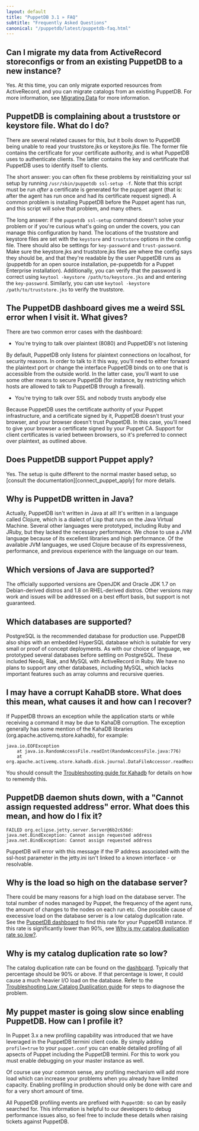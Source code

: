 ```yaml
---
layout: default
title: "PuppetDB 3.1 » FAQ"
subtitle: "Frequently Asked Questions"
canonical: "/puppetdb/latest/puppetdb-faq.html"
---
```


[trouble_kahadb]: ./trouble_kahadb_corruption.html
[migrating]: ./migrate.html
[maintaining_tuning]: ./maintain_and_tune.html
[low_catalog_dupe]: ./trouble_low_catalog_duplication.html

## Can I migrate my data from ActiveRecord storeconfigs or from an existing PuppetDB to a new instance?

Yes.  At this time, you can only migrate exported resources from ActiveRecord, and
you can migrate catalogs from an existing PuppetDB.  For more information, see
[Migrating Data][migrating] for more information.

## PuppetDB is complaining about a truststore or keystore file. What do I do?

There are several related causes for this, but it boils down to PuppetDB being
unable to read your truststore.jks or keystore.jks file. The former file
contains the certificate for your certificate authority, and is what PuppetDB
uses to authenticate clients. The latter contains the key and certificate that
PuppetDB uses to identify itself to clients.

The short answer: you can often fix these problems by reinitializing your ssl setup
by running `/usr/sbin/puppetdb ssl-setup -f`. Note that this script
must be run *after* a certificate is generated for the puppet agent (that is:
after the agent has run once and had its certificate request signed). A common
problem is installing PuppetDB before the Puppet agent has run, and this script
will solve that problem, and many others.

The long answer: if the `puppetdb ssl-setup` command doesn't solve your problem
or if you're curious what's going on under the covers, you can manage this
configuration by hand.  The locations of the truststore and keystore files are set
with the `keystore` and `truststore` options in the config file. There should
also be settings for `key-password` and `trust-password`. Make sure the
keystore.jks and truststore.jks files are where the config says they should be,
and that they're readable by the user PuppetDB runs as (puppetdb for an open
source installation, pe-puppetdb for a Puppet Enterprise installation).
Additionally, you can verify that the password is correct using
`keytool -keystore /path/to/keystore.jks` and and entering the `key-password`.
Similarly, you can use `keytool -keystore /path/to/truststore.jks` to verify the
truststore.

## The PuppetDB dashboard gives me a weird SSL error when I visit it. What gives?

There are two common error cases with the dashboard:

* You're trying to talk over plaintext (8080) and PuppetDB's not listening

By default, PuppetDB only listens for plaintext connections on localhost, for
security reasons. In order to talk to it this way, you'll need to either
forward the plaintext port or change the interface PuppetDB binds on to one
that is accessible from the outside world. In the latter case, you'll want to
use some other means to secure PuppetDB (for instance, by restricting which
hosts are allowed to talk to PuppetDB through a firewall).

* You're trying to talk over SSL and nobody trusts anybody else

Because PuppetDB uses the certificate authority of your Puppet
infrastructure, and a certificate signed by it, PuppetDB doesn't trust your
browser, and your browser doesn't trust PuppetDB. In this case, you'll need to
give your browser a certificate signed by your Puppet CA. Support for client
certificates is varied between browsers, so it's preferred to connect over
plaintext, as outlined above.

## Does PuppetDB support Puppet apply?

Yes. The setup is quite different to the normal master based setup, so
[consult the documentation][connect_puppet_apply] for more details.

## Why is PuppetDB written in Java?

Actually, PuppetDB isn't written in Java at all! It's written in a language
called Clojure, which is a dialect of Lisp that runs on the Java Virtual
Machine. Several other languages were prototyped, including Ruby and JRuby, but
they lacked the necessary performance.  We chose to use a JVM language because
of its excellent libraries and high performance. Of the available JVM
languages, we used Clojure because of its expressiveness, performance, and
previous experience with the language on our team.

## Which versions of Java are supported?

The officially supported versions are OpenJDK and Oracle JDK 1.7 on
Debian-derived distros and 1.8 on RHEL-derived distros. Other versions may work
and issues will be addressed on a best effort basis, but support is not guaranteed.

## Which databases are supported?

PostgreSQL is the recommended database for production use. PuppetDB also ships
with an embedded HyperSQL database which is suitable for very small or proof of
concept deployments. As with our choice of language, we prototyped several
databases before settling on PostgreSQL. These included Neo4j, Riak, and MySQL
with ActiveRecord in Ruby. We have no plans to support any other databases,
including MySQL, which lacks important features such as array columns and
recursive queries.

## I may have a corrupt KahaDB store. What does this mean, what causes it and how can I recover?

If PuppetDB throws an exception while the application starts or while receiving
a command it may be due to KahaDB corruption. The exception generally has some
mention of the KahaDB libraries (org.apache.activemq.store.kahadb), for example:

    java.io.EOFException
        at java.io.RandomAccessFile.readInt(RandomAccessFile.java:776)
        at org.apache.activemq.store.kahadb.disk.journal.DataFileAccessor.readRecord(DataFileAccessor.java:81)

You should consult the [Troubleshooting guide for Kahadb][trouble_kahadb] for
details on how to rememdy this.

## PuppetDB daemon shuts down, with a "Cannot assign requested address" error. What does this mean, and how do I fix it?

~~~
FAILED org.eclipse.jetty.server.Server@6b2c636d: java.net.BindException: Cannot assign requested address
java.net.BindException: Cannot assign requested address
~~~

PuppetDB will error with this message if the IP address associated with the ssl-host parameter in the
jetty.ini isn't linked to a known interface - or resolvable.

## Why is the load so high on the database server?

There could be many reasons for a high load on the database server.
The total number of nodes managed by Puppet, the frequency of the
agent runs, the amount of changes to the nodes on each run etc. One
possible cause of execessive load on the database server is a low
catalog duplication rate. See the [PuppetDB dashboard][maintaining_tuning]
to find this rate for your PuppetDB instance. If this rate is
significantly lower than 90%, see [Why is my catalog duplication rate so low?](#why-is-my-catalog-duplication-rate-so-low).

## Why is my catalog duplication rate so low?

The catalog duplication rate can be found on the
[dashboard][maintaining_tuning]. Typically that percentage should be
90% or above. If that percentage is lower, it could cause a much
heavier I/O load on the database. Refer to the [Troubleshooting Low
Catalog Duplication guide][low_catalog_dupe] for steps to diagnose the
problem.

## My puppet master is going slow since enabling PuppetDB. How can I profile it?

In Puppet 3.x a new profiling capability was introduced that we have leveraged in the PuppetDB termini client code. By simply adding `profile=true` to your `puppet.conf` you can enable detailed profiling of all apsects of Puppet including the PuppetDB termini. For this to work you must enable debugging on your master instance as well.

Of course use your common sense, any profiling mechanism will add more load which can increase your problems when you already have limited capacity. Enabling profiling in production should only be done with care and for a very short amount of time.

All PuppetDB profiling events are prefixed with `PuppetDB:` so can by easily searched for. This information is helpful to our developers to debug performance issues also, so feel free to include these details when raising tickets against PuppetDB.
